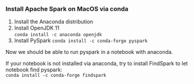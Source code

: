 ### Install Apache Spark on MacOS via conda

1. Install the Anaconda distribution
2. Install OpenJDK 11 <br>
`conda install -c anaconda openjdk`
3. Install PySpark
`conda install -c conda-forge pyspark`

Now we should be able to run pyspark in a notebook with anaconda.

If your notebook is not installed via anaconda, try to install FindSpark to let notebook find pyspark: <br>
`conda install -c conda-forge findspark`